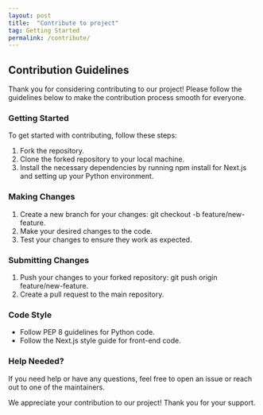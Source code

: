 ```yaml
---
layout: post
title:  "Contribute to project"
tag: Getting Started
permalink: /contribute/
---
```

## Contribution Guidelines

Thank you for considering contributing to our project! Please follow the guidelines below to make the contribution process smooth for everyone.

### Getting Started

To get started with contributing, follow these steps:

1. Fork the repository.
2. Clone the forked repository to your local machine.
3. Install the necessary dependencies by running npm install for Next.js and setting up your Python environment.

### Making Changes

1. Create a new branch for your changes: git checkout -b feature/new-feature.
2. Make your desired changes to the code.
3. Test your changes to ensure they work as expected.

### Submitting Changes

1. Push your changes to your forked repository: git push origin feature/new-feature.
2. Create a pull request to the main repository.

### Code Style

- Follow PEP 8 guidelines for Python code.
- Follow the Next.js style guide for front-end code.

### Help Needed?

If you need help or have any questions, feel free to open an issue or reach out to one of the maintainers.

We appreciate your contribution to our project! Thank you for your support.